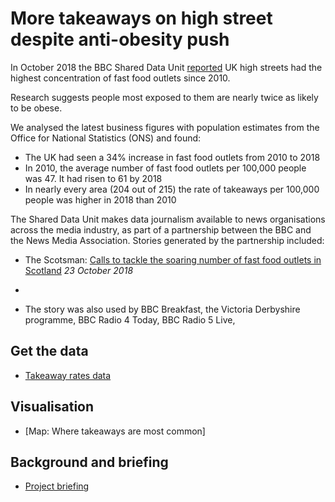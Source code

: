 # More takeaways on high street despite anti-obesity push

In October 2018 the BBC Shared Data Unit [reported](https://www.bbc.co.uk/news/uk-45875294) UK high streets had the highest concentration of fast food outlets since 2010.

Research suggests people most exposed to them are nearly twice as likely to be obese.

We analysed the latest business figures with population estimates from the Office for National Statistics (ONS) and found:

- The UK had seen a 34% increase in fast food outlets from 2010 to 2018
- In 2010, the average number of fast food outlets per 100,000 people was 47. It had risen to 61 by 2018
- In nearly every area (204 out of 215) the rate of takeaways per 100,000 people was higher in 2018 than 2010

The Shared Data Unit makes data journalism available to news organisations across the media industry, as part of a partnership between the BBC and the News Media Association. Stories generated by the partnership included:

* The Scotsman: [Calls to tackle the soaring number of fast food outlets in Scotland](https://www.scotsman.com/news/health/calls-to-tackle-the-soaring-number-of-fast-food-outlets-in-scotland-1-4818401) *23 October 2018*
* 


* The story was also used by BBC Breakfast, the Victoria Derbyshire programme, BBC Radio 4 Today, BBC Radio 5 Live, 


## Get the data

* [Takeaway rates data](https://docs.google.com/spreadsheets/d/1v9Cv6wBAAspfUiBQUjAUON1h5GJ5WAO1xZOU3d_URJM/edit#gid=738520790)

## Visualisation

* [Map: Where takeaways are most common]

## Background and briefing

* [Project briefing](https://docs.google.com/document/d/1R9BEIyhXE4L6gDcihtlWm5kvedWjwt39RzdJUs_wTG4/edit)
